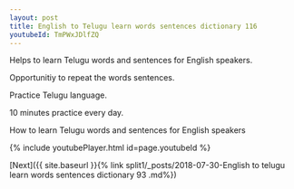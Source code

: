 ```yaml
---
layout: post
title: English to Telugu learn words sentences dictionary 116 
youtubeId: TmPWxJDlfZQ
---
```

 
 
Helps to learn Telugu words and sentences for English speakers.

Opportunitiy to repeat the words sentences. 

Practice Telugu language. 
 
10 minutes practice every day. 
 
How to learn Telugu words and sentences for English speakers 
 
{% include youtubePlayer.html id=page.youtubeId %}
 
 
[Next]({{ site.baseurl }}{% link  split1/_posts/2018-07-30-English to telugu learn words sentences dictionary 93 .md%})
 
